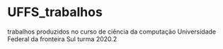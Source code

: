 # UFFS_trabalhos
trabalhos produzidos no curso de ciência da computação 
Universidade Federal da fronteira Sul
turma 2020.2
